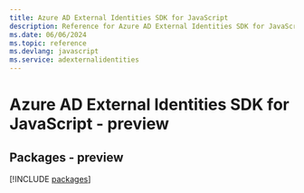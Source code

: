 ```yaml
---
title: Azure AD External Identities SDK for JavaScript
description: Reference for Azure AD External Identities SDK for JavaScript
ms.date: 06/06/2024
ms.topic: reference
ms.devlang: javascript
ms.service: adexternalidentities
---
```

# Azure AD External Identities SDK for JavaScript - preview
## Packages - preview
[!INCLUDE [packages](ad-external-identities-index.md)]